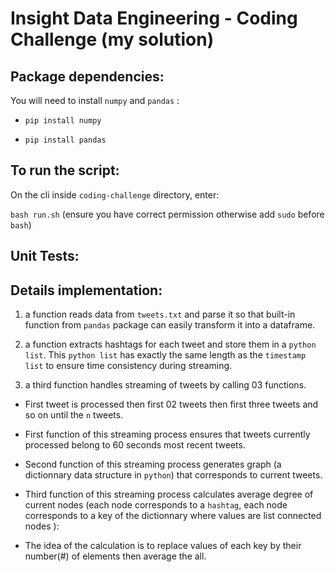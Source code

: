 Insight Data Engineering - Coding Challenge (my solution)
===========================================================

## Package dependencies:

You will need to install `numpy` and `pandas` :

* `pip install numpy`

* `pip install pandas`

## To run the script:
On the cli inside `coding-challenge` directory, enter: 

`bash run.sh` 
(ensure you have correct permission otherwise add `sudo` before `bash`)

## Unit Tests:

## Details implementation:

1. a function reads data from `tweets.txt` and parse it so that built-in function from `pandas` package can easily transform it into a dataframe.

2. a function  extracts hashtags for each tweet and store them in a `python list`. This `python list` has exactly the same length as the `timestamp list` to ensure time
consistency during streaming.

3. a third function handles streaming of tweets by calling 03 functions.

 * First tweet is processed then first 02 tweets then first three tweets and so on until the `n` tweets.

 * First function of this streaming process ensures that tweets currently processed belong to 60 seconds most recent tweets.

 * Second function of this streaming process generates graph (a dictionnary data structure in `python`) that corresponds to current tweets.

 * Third function of this streaming process calculates average degree of current nodes (each node corresponds to a `hashtag`, each node corresponds to a key of the dictionnary where values are list connected nodes ):

 * The idea of the calculation is to replace values of each key by their number(#) of elements then average the all. 



